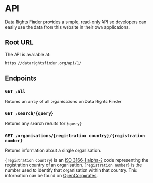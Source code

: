 # API

Data Rights Finder provides a simple, read-only API so developers can easily use the data from this website in their own applications.

## Root URL

The API is available at:

```
https://datarightsfinder.org/api/1/
```

## Endpoints

### `GET /all`

Returns an array of all organisations on Data Rights Finder

### `GET /search/{query}`

Returns any search results for `{query}`

### `GET /organisations/{registration country}/{registration number}`

Returns information about a single organisation.

`{registration country}` is an [ISO 3166-1 alpha-2](https://en.wikipedia.org/wiki/ISO_3166-1_alpha-2) code representing the registration country of an organisation. `{registration number}` is the number used to identify that organisation within that country. This information can be found on [OpenCorporates](https://opencorporates.com).
